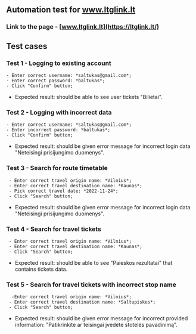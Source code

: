 ## Automation test for www.ltglink.lt

### Link to the page - [www.ltglink.lt](https://ltglink.lt/)
## Test cases
### **Test 1 - Logging to existing account**
    - Enter correct username: *saltukas@gmail.com*;
    - Enter correct password: *baltukas*;
    - Click "Confirm" button;
* Expected result: should be able to see user tickets "Bilietai".

### **Test 2 - Logging with incorrect data**
    - Enter correct username: *saltukas@gmail.com*;
    - Enter incorrect password: *baltukas*;
    - Click "Confirm" button;
* Expected result: should be given error message for 
incorrect login data "Neteisingi prisijungimo duomenys".

### **Test 3 - Search for route timetable**
     - Enter correct travel origin name: *Vilnius*;
     - Enter correct travel destination name: *Kaunas*;
     - Pick correct travel date: *2022-11-24*;
     - Click "Search" button;
* Expected result: should be given error message for
incorrect login data "Neteisingi prisijungimo duomenys".

### **Test 4 - Search for travel tickets**
     - Enter correct travel origin name: *Vilnius*;
     - Enter correct travel destination name: *Kaunas*;
     - Click "Search" button;
* Expected result: should be able to see "Paieskos rezultatai" that contains
tickets data.

### **Test 5 - Search for travel tickets with incorrect stop name**
      -Enter correct travel origin name: *Vilnius*;
     - Enter correct travel destination name: *Saltupiskes*;
     - Click "Search" button;
* Expected result: should be given error message for incorrect provided information:
"Patikrinkite ar teisingai įvedėte stotelės pavadinimą".


 